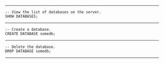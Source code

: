
***

```
-- View the list of databases on the server.
SHOW DATABASES;
```

***

```
-- Create a database.
CREATE DATABASE somedb;
```

***

```
-- Delete the database.
DROP DATABASE somedb;
```

***
